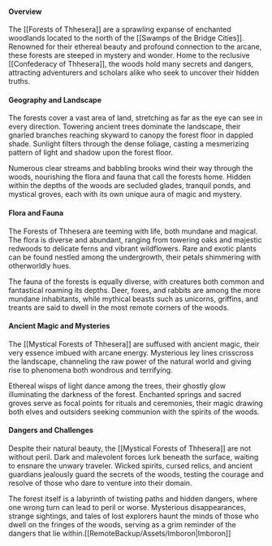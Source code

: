 #### Overview

The [[Forests of Thhesera]] are a sprawling expanse of enchanted woodlands located to the north of the [[Swamps of the Bridge Cities]]. Renowned for their ethereal beauty and profound connection to the arcane, these forests are steeped in mystery and wonder. Home to the reclusive [[Confederacy of Thhesera]], the woods hold many secrets and dangers, attracting adventurers and scholars alike who seek to uncover their hidden truths.

#### Geography and Landscape

The forests cover a vast area of land, stretching as far as the eye can see in every direction. Towering ancient trees dominate the landscape, their gnarled branches reaching skyward to canopy the forest floor in dappled shade. Sunlight filters through the dense foliage, casting a mesmerizing pattern of light and shadow upon the forest floor.

Numerous clear streams and babbling brooks wind their way through the woods, nourishing the flora and fauna that call the forests home. Hidden within the depths of the woods are secluded glades, tranquil ponds, and mystical groves, each with its own unique aura of magic and mystery.

#### Flora and Fauna

The Forests of Thhesera are teeming with life, both mundane and magical. The flora is diverse and abundant, ranging from towering oaks and majestic redwoods to delicate ferns and vibrant wildflowers. Rare and exotic plants can be found nestled among the undergrowth, their petals shimmering with otherworldly hues.

The fauna of the forests is equally diverse, with creatures both common and fantastical roaming its depths. Deer, foxes, and rabbits are among the more mundane inhabitants, while mythical beasts such as unicorns, griffins, and treants are said to dwell in the most remote corners of the woods.

#### Ancient Magic and Mysteries

The [[Mystical Forests of Thhesera]] are suffused with ancient magic, their very essence imbued with arcane energy. Mysterious ley lines crisscross the landscape, channeling the raw power of the natural world and giving rise to phenomena both wondrous and terrifying.

Ethereal wisps of light dance among the trees, their ghostly glow illuminating the darkness of the forest. Enchanted springs and sacred groves serve as focal points for rituals and ceremonies, their magic drawing both elves and outsiders seeking communion with the spirits of the woods.

#### Dangers and Challenges

Despite their natural beauty, the [[Mystical Forests of Thhesera]] are not without peril. Dark and malevolent forces lurk beneath the surface, waiting to ensnare the unwary traveler. Wicked spirits, cursed relics, and ancient guardians jealously guard the secrets of the woods, testing the courage and resolve of those who dare to venture into their domain.

The forest itself is a labyrinth of twisting paths and hidden dangers, where one wrong turn can lead to peril or worse. Mysterious disappearances, strange sightings, and tales of lost explorers haunt the minds of those who dwell on the fringes of the woods, serving as a grim reminder of the dangers that lie within.[[RemoteBackup/Assets/Imboron|Imboron]]